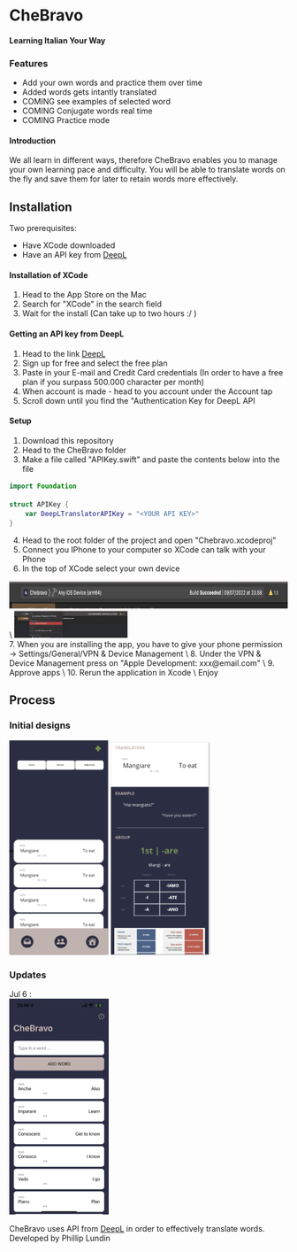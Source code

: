 # CheBravo
#### Learning Italian Your Way

### Features
* Add your own words and practice them over time
* Added words gets intantly translated
* COMING see examples of selected word
* COMING Conjugate words real time
* COMING Practice mode

#### Introduction
We all learn in different ways, therefore CheBravo enables you to manage your own learning pace and difficulty. You will be able to translate words on the fly and save them for later to retain words more effectively.


## Installation
Two prerequisites:
- Have XCode downloaded
- Have an API key from [DeepL](https://www.deepl.com/pro-api?cta=header-pro-api/) 


#### Installation of XCode
1. Head to the App Store on the Mac
2. Search for "XCode" in the search field
3. Wait for the install (Can take up to two hours :/ )


#### Getting an API key from DeepL
1. Head to the link [DeepL](https://www.deepl.com/pro-api?cta=header-pro-api/) 
2. Sign up for free and select the free plan
3. Paste in your E-mail and Credit Card credentials (In order to have a free plan if you surpass 500.000 character per month)
4. When account is made - head to you account under the Account tap
5. Scroll down until you find the "Authentication Key for DeepL API

#### Setup
1. Download this repository
2. Head to the CheBravo folder
3. Make a file called "APIKey.swift" and paste the contents below into the file 
```swift
import Foundation

struct APIKey {
    var DeepLTranslatorAPIKey = "<YOUR API KEY>"
}

```
4. Head to the root folder of the project and open "Chebravo.xcodeproj"
5. Connect you IPhone to your computer so XCode can talk with your Phone
6. In the top of XCode select your own device
<div>
<img src="./assets/sc1.png" height="50"> \
<img src="./assets/sc2.png" height="50">
</div>
7. When you are installing the app, you have to give your phone permission -> Settings/General/VPN & Device Management \
8. Under the VPN & Device Management press on "Apple Development: xxx@email.com" \
9. Approve apps \
10. Rerun the application in Xcode \
Enjoy



## Process

### Initial designs
<div>
<img src="./assets/cover.png" width="180">
<img src="./assets/verbExample.png" width="180">
</div>


### Updates
Jul 6 : \
<img src="./assets/updatejul6.png" width="180">

CheBravo uses API from [DeepL](https://www.deepl.com/translator) in order to effectively translate words.
Developed by Phillip Lundin
